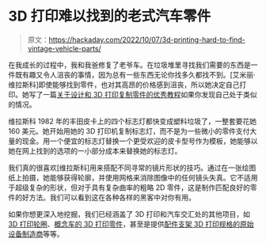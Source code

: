 # 3D 打印难以找到的老式汽车零件

> 原文：<https://hackaday.com/2022/10/07/3d-printing-hard-to-find-vintage-vehicle-parts/>

在我成长的过程中，我和我爸修复了老爷车。在垃圾堆里寻找我们需要的东西是一件既有趣又令人沮丧的事情，因为总有一些东西无论你找多久都找不到。[艾米丽·维拉斯科]即使能够找到零件，也对其高昂的价格感到沮丧，所以她决定自己打印。她写了一篇[关于设计和 3D 打印复制零件的优秀教程](https://www.theautopian.com/using-3d-printing-to-actually-save-money-by-printing-side-marker-lamp-units/)如果你发现自己处于类似的情况。

维拉斯科 1982 年的丰田皮卡上的四个标志灯都快变成塑料垃圾了，一整套要花她 160 美元。她开始用她的 3D 打印机复制标志灯，而不是为一些微小的零件支付大量的现金。用一个便宜的标志灯替换一个更受欢迎的皮卡型号作为模板，她能够以她在网上找到的选项的一小部分成本来替换她的标志灯。

我们真的很喜欢[维拉斯科]用来搭配不同寻常的镜片形状的技巧。通过在一张绘图纸上拍摄，她能够获得轮廓，并使用网格来消除图像中的任何镜头失真。它不适用于超级复杂的形状，但对于具有复杂曲率的粗略 2D 零件，这是制作匹配良好的零件的好方法。我们可以看到这在各种各样的黑客中对你有用。

如果你想更深入地挖掘，我们已经涵盖了 3D 打印和汽车交汇处的其他项目，如 [3D 打印轮圈](https://hackaday.com/2022/03/07/the-3d-printed-car-tire-rim-finally-hits-the-road-sorta/)、[概念车的 3D 打印零件](https://hackaday.com/2022/03/23/3d-printing-concept-car-parts/)，甚至是提供[配件支架 3D 打印规格的原始设备制造商](https://hackaday.com/2021/10/12/ford-maverick-welcomes-diy-spirit/)等等。